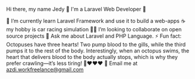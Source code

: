 Hi there, my name Jedy 👋
I'm a Laravel Web Developer 🌆

🔭 I’m currently learn Laravel Framework and use it to build a web-apps
☕ my hobby is car racing simulation
🧑‍💻 I’m looking to collaborate on open source projects
💬 Ask me about Laravel and PHP Language.
⚡ Fun fact: Octopuses have three hearts! Two pump blood to the gills, while the third pumps it to the rest of the body. Interestingly, when an octopus swims, the heart that delivers blood to the body actually stops, which is why they prefer crawling—it’s less tiring! 🐙❤️❤️❤️ 🐰
Email me at azdi.workfreelance@gmail.com

